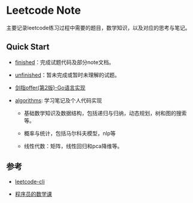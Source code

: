 # Leetcode Note

主要记录leetcode练习过程中需要的题目，数学知识，以及对应的思考与笔记。
## Quick Start

- [finished](finished/)：完成试题代码及部分note文档。
  
- [unfinished](unfinished/)：暂未完成或暂时未理解的试题。

- [剑指offer(第2版)-Go语言实现](剑指offer(第2版))

- [algorithms](algorithms/README.md): 学习笔记及个人代码实现

  - 基础数学知识及数据结构，包括递归与归纳，动态规划，树和图的搜索等。

  - 概率与统计，包括马尔科夫模型，nlp等

  - 线性代数：矩阵，线性回归和pca降维等。

## 参考

- [leetcode-cli]( https://github.com/skygragon/leetcode-cli) 

- [程序员的数学课](https://time.geekbang.org/column/143)

